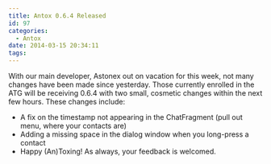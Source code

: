```yaml
---
title: Antox 0.6.4 Released
id: 97
categories:
  - Antox
date: 2014-03-15 20:34:11
tags:
---
```


With our main developer, Astonex out on vacation for this week, not many changes have been made since yesterday. Those currently enrolled in the ATG will be receiving 0.6.4 with two small, cosmetic changes within the next few hours. These changes include:

*   A fix on the timestamp not appearing in the ChatFragment (pull out menu, where your contacts are)
*   Adding a missing space in the dialog window when you long-press a contact
*   Happy (An)Toxing! As always, your feedback is welcomed.
